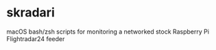 # skradari
macOS bash/zsh scripts for monitoring a networked stock Raspberry Pi Flightradar24 feeder
